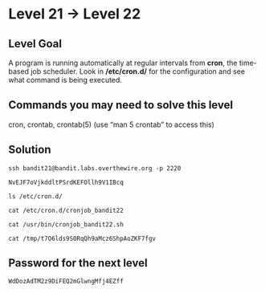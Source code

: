 # Level 21 → Level 22

## Level Goal
A program is running automatically at regular intervals from **cron**, the time-based job scheduler. Look in **/etc/cron.d/** for the configuration and see what command is being executed.

## Commands you may need to solve this level
cron, crontab, crontab(5) (use “man 5 crontab” to access this)

## Solution
```
ssh bandit21@bandit.labs.overthewire.org -p 2220
```
```
NvEJF7oVjkddltPSrdKEFOllh9V1IBcq
```
```
ls /etc/cron.d/
```
```
cat /etc/cron.d/cronjob_bandit22
```
```
cat /usr/bin/cronjob_bandit22.sh
```
```
cat /tmp/t7O6lds9S0RqQh9aMcz6ShpAoZKF7fgv
```

## Password for the next level
```
WdDozAdTM2z9DiFEQ2mGlwngMfj4EZff
```
